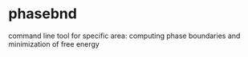 # phasebnd
command line tool for specific area: computing phase boundaries and minimization of free energy
